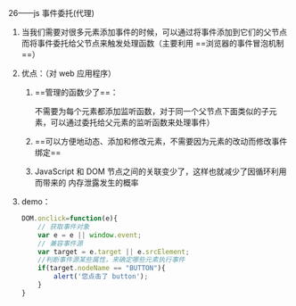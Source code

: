 26——js 事件委托(代理)

1. 当我们需要对很多元素添加事件的时候，可以通过将事件添加到它们的父节点而将事件委托给父节点来触发处理函数（主要利用 ==浏览器的事件冒泡机制==）

2. 优点：（对 web 应用程序）

   1. ==管理的函数少了==：

      不需要为每个元素都添加监听函数，对于同一个父节点下面类似的子元素，可以通过委托给父元素的监听函数来处理事件）

   2. ==可以方便地动态、添加和修改元素，不需要因为元素的改动而修改事件绑定==

   3. JavaScript 和 DOM 节点之间的关联变少了，这样也就减少了因循环利用而带来的 内存泄露发生的概率

3. demo：

   ```javascript
   DOM.onclick=function(e){
       // 获取事件对象
       var e = e || window.event;
       // 兼容事件源
       var target = e.target || e.srcElement;
       //判断事件源某些属性，来确定哪些元素执行事件
       if(target.nodeName == "BUTTON"){
           alert('您点击了 button');
       }
   }
   ```
